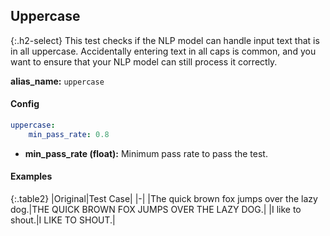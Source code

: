 
## Uppercase

<div class="main-docs" markdown="1"><div class="h3-box" markdown="1">

{:.h2-select}
This test checks if the NLP model can handle input text that is in all uppercase. Accidentally entering text in all caps is common, and you want to ensure that your NLP model can still process it correctly.

**alias_name:** `uppercase`

</div><div class="h3-box" markdown="1">

#### Config
```yaml
uppercase:
    min_pass_rate: 0.8
```
- **min_pass_rate (float):** Minimum pass rate to pass the test.

#### Examples

{:.table2}
|Original|Test Case|
|-|
|The quick brown fox jumps over the lazy dog.|THE QUICK BROWN FOX JUMPS OVER THE LAZY DOG.|
|I like to shout.|I LIKE TO SHOUT.|


</div></div>